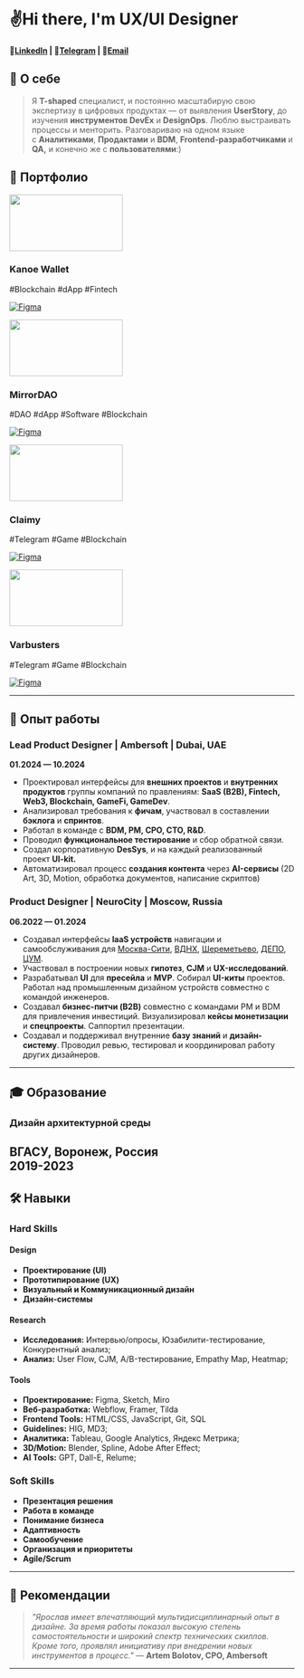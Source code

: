 # ✌️Hi there, I'm UX/UI Designer

**📄[LinkedIn](https://www.linkedin.com/in/yaroslavkorotkikh)  |  🤙[Telegram](https://t.me/yourawsluv)  |  💌[Email](mailto:yaroslawkorotkih@yandex.ru)**


## 📜 О себе
>Я **T-shaped** специалист, и постоянно масштабирую свою экспертизу в цифровых продуктах — от выявления **UserStory**, до изучения **инструментов DevEx** и **DesignOps**. Люблю выстраивать процессы и менторить. Разговариваю на одном языке с **Аналитиками**, **Продактами** и **BDM**, **Frontend-разработчиками** и **QA,** и конечно же с **пользователями**:)


## 📂 Портфолио
<img src="https://github.com/user-attachments/assets/b7c9c626-c2ac-4e93-a602-ddd95946f28c" width="200" height="100">

### **Kanoe Wallet**
#Blockchain
#dApp
#Fintech

[![Figma](https://img.shields.io/badge/Figma-Open-blue?style=flat-square)](https://www.figma.com/design/larczXzN5oQlcRHiUXW2LZ/Kanoe-Wallet-SRS-App?node-id=59-40224&t=fQiC5Y1CPyVBDLbx-1)

<img src="https://github.com/user-attachments/assets/4d6e9ae8-4849-4e18-99de-81ce65a1a9e8" width="200" height="100">

### **MirrorDAO**
#DAO
#dApp
#Software
#Blockchain

[![Figma](https://img.shields.io/badge/Figma-Open-blue?style=flat-square)](https://www.figma.com/design/R9ceAELlyO5wcHKliHjsJi/MirrorDAO?node-id=27-13020&t=ABdDyV4J8sNSSgJn-1)

<img src="![image](https://github.com/user-attachments/assets/35bff8e1-d99d-40ce-bdce-cf13203ba377)" width="200" height="100">

### **Claimy**
#Telegram
#Game
#Blockchain

[![Figma](https://img.shields.io/badge/Figma-Open-blue?style=flat-square)](https://www.figma.com/design/mZq6FqGmvr4eLyLuvayZQ5/Claimy-TON-Tigers?node-id=1666-18109&t=kgjBkEgKKlwvPgl5-1)

<img src="![image](https://github.com/user-attachments/assets/2416ec55-0f1c-49b1-a5c4-fb70b3845d4a)" width="200" height="100">

### **Varbusters**
#Telegram
#Game
#Blockchain

[![Figma](https://img.shields.io/badge/Figma-Open-blue?style=flat-square)](https://www.figma.com/design/l2E5DBMhhp6L2z6ksEqjp2/Varbusters-Game-(Copy)?node-id=0-1&t=KfgssFNvIRH9Xib8-1)

---

## 💼 Опыт работы

### Lead Product Designer | Ambersoft | Dubai, UAE
**01.2024 — 10.2024**
- Проектировал интерфейсы для **внешних проектов** и **внутренних продуктов** группы компаний по правлениям: **SaaS (B2B), Fintech, Web3, Blockchain, GameFi, GameDev**.
- Анализировал требования к **фичам**, участвовал в составлении **бэклога** и **спринтов**.
- Работал в команде с **BDM, PM, CPO, CTO, R&D**.
- Проводил **функциональное тестирование** и сбор обратной связи.
- Создал корпоративную **DesSys**, и на каждый реализованный проект **UI-kit.**
- Автоматизировал процесс **создания контента** через **AI-сервисы** (2D Art, 3D, Motion, обработка документов, написание скриптов)

### Product Designer | NeuroCity | Moscow, Russia
**06.2022 — 01.2024**
- Создавал интерфейсы **IaaS устройств** навигации и самообслуживания для [Москва-Сити](https://vimeo.com/378351798/b2604eb15c), [ВДНХ](https://vimeo.com/943970322/ec0e09b707), [Шереметьево](https://vimeo.com/844888420/8d661d04fd), [ДЕПО](https://vimeo.com/575738187/691569bb52), [ЦУМ](https://vimeo.com/553351861/36f351f7f5).
- Участвовал в построении новых **гипотез**, **CJM** и **UX-исследований**.
- Разрабатывал **UI** для **пресейла** и **MVP**. Собирал **UI-киты** проектов. Работал над промышленным дизайном устройств совместно с командой инженеров.
- Создавал **бизнес-питчи (B2B)** совместно с командами PM и BDM для привлечения инвестиций. Визуализировал **кейсы монетизации** и **спецпроекты**. Саппортил презентации.
- Создавал и поддерживал внутренние **базу знаний** и **дизайн-систему**. Проводил ревью, тестировал и координировал работу других дизайнеров.
---

## 🎓 Образование

### Дизайн архитектурной среды

ВГАСУ, Воронеж, Россия  
**2019-2023**
---

## 🛠️ Навыки

### Hard Skills

#### Design
- **Проектирование (UI)**
- **Прототипирование (UX)**
- **Визуальный и Коммуникационный дизайн**
- **Дизайн-системы**

#### Research
- **Исследования:** Интервью/опросы, Юзабилити-тестирование, Конкурентный анализ;
- **Анализ:** User Flow, CJM, A/B-тестирование, Empathy Map, Heatmap;

#### Tools
- **Проектирование:** Figma, Sketch, Miro
- **Веб-разработка:** Webflow, Framer, Tilda
- **Frontend Tools:** HTML/CSS, JavaScript, Git, SQL
- **Guidelines:** HIG, MD3;
- **Аналитика:** Tableau, Google Analytics, Яндекс Метрика;
- **3D/Motion:** Blender, Spline, Adobe After Effect;
- **AI Tools:** GPT, Dall-E, Relume;

### Soft Skills
- **Презентация решения**
- **Работа в команде**
- **Понимание бизнеса**
- **Адаптивность**
- **Самообучение**
- **Организация и приоритеты**
- **Agile/Scrum**
---

## 📢 Рекомендации

> *"Ярослав имеет впечатляющий мультидисциплинарный опыт в дизайне. За время работы показал высокую степень самостоятельности и широкий спектр технических скиллов. Кроме того, проявлял инициативу при внедрении новых инструментов в процесс."*
> — **Artem Bolotov, CPO, Ambersoft**
---

<!--
**yourawsluv/yourawsluv** is a ✨ _special_ ✨ repository because its `README.md` (this file) appears on your GitHub profile.

Here are some ideas to get you started:

- 🔭 I’m currently working on ...
- 🌱 I’m currently learning ...
- 👯 I’m looking to collaborate on ...
- 🤔 I’m looking for help with ...
- 💬 Ask me about ...
- 📫 How to reach me: ...
- 😄 Pronouns: ...
- ⚡ Fun fact: ...
-->
